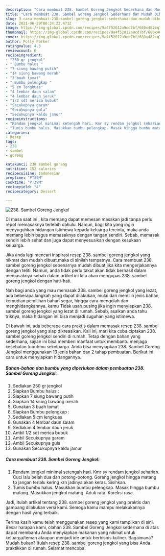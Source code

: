 ```yaml
---
description: "Cara membuat 238. Sambel Goreng Jengkol Sederhana dan Mudah Dibuat"
title: "Cara membuat 238. Sambel Goreng Jengkol Sederhana dan Mudah Dibuat"
slug: 3-cara-membuat-238-sambel-goreng-jengkol-sederhana-dan-mudah-dibuat
date: 2021-06-29T00:34:22.471Z
image: https://img-global.cpcdn.com/recipes/9a4f52012a9cd7bf/680x482cq70/238-sambel-goreng-jengkol-foto-resep-utama.jpg
thumbnail: https://img-global.cpcdn.com/recipes/9a4f52012a9cd7bf/680x482cq70/238-sambel-goreng-jengkol-foto-resep-utama.jpg
cover: https://img-global.cpcdn.com/recipes/9a4f52012a9cd7bf/680x482cq70/238-sambel-goreng-jengkol-foto-resep-utama.jpg
author: Polly Parker
ratingvalue: 4.3
reviewcount: 6
recipeingredient:
- "250 gr jengkol"
- " Bumbu halus "
- "7 siung bawang putih"
- "14 siung bawang merah"
- "3 buah tomat"
- " Bumbu pelengkap "
- "5 cm lengkuas"
- "4 lembar daun salam"
- "4 lembar daun jeruk"
- "1/2 sdt merica bubuk"
- "Secukupnya garam"
- "Secukupnya gula"
- "Secukupnya kaldu jamur"
recipeinstructions:
- "Rendam jengkol minimal setengah hari. Kmr sy rendam jengkol seharian. Cuci lalu belah dua dan potong-potong. Goreng jengkol hingga matang tp jangan terlalu kering krn jadinya akan keras. Sisihkan."
- "Tumis bumbu halus. Masukkan bumbu pelengkap. Masak hingga bumbu matang. Masukkan jengkol matang. Aduk rata. Koreksi rasa."
categories:
- Resep
tags:
- 238
- sambel
- goreng

katakunci: 238 sambel goreng 
nutrition: 152 calories
recipecuisine: Indonesian
preptime: "PT39M"
cooktime: "PT39M"
recipeyield: "4"
recipecategory: Dessert

---
```



![238. Sambel Goreng Jengkol](https://img-global.cpcdn.com/recipes/9a4f52012a9cd7bf/680x482cq70/238-sambel-goreng-jengkol-foto-resep-utama.jpg)

Di masa  saat ini , kita memang dapat memesan masakan jadi tanpa perlu repot memasaknya terlebih dahulu. Namun, bagi kita yang ingin menyuguhkan hidangan istimewa kepada keluarga tercinta, maka anda memang lebih bagus memasaknya dengan tangan sendiri. Sebab, memasak sendiri lebih sehat dan juga dapat menyesuaikan dengan kesukaan keluarga.

Jika anda lagi mencari inspirasi resep 238. sambel goreng jengkol yang nikmat dan mudah dibuat,maka di sinilah tempatnya. Cara membuat 238. sambel goreng jengkol  sebenarnya mudah dibuat jika kita mengerjakannya dengan teliti. Namun, anda tidak perlu takut akan tidak berhasil dalam memasaknya 
sebab dalam artikel ini kita akan mengupas 238. sambel goreng jengkol dengan hati-hati.  



Nah bagi anda yang mau memasak 238. sambel goreng jengkol yang lezat, ada beberapa langkah yang dapat dilakukan, mulai dari memilih jenis bahan, kemudian pemilihan bahan segar, hingga cara mengolah dan menghidangkannya. kamu Tidak usah pusing jika ingin menyiapkan 238. sambel goreng jengkol yang lezat di rumah. Sebab, asalkan anda  tahu triknya, maka hidangan ini bisa menjadi suguhan yang istimewa.

Di bawah ini, ada beberapa cara praktis  dalam memasak resep 238. sambel goreng jengkol yang siap dikreasikan. Kali ini, mari kita coba ciptakan 238. sambel goreng jengkol sendiri di rumah. Tetap dengan bahan yang sederhana, sajian ini bisa memberi manfaat untuk membantu menjaga kesehatan tubuhmu sekeluarga. Anda bisa menyiapkan 238. Sambel Goreng Jengkol menggunakan 13 jenis bahan dan 2 tahap pembuatan. Berikut ini cara untuk menyiapkan hidangannya.

<!--inarticleads1-->

##### Bahan-bahan dan bumbu yang diperlukan dalam pembuatan 238. Sambel Goreng Jengkol:

1. Sediakan 250 gr jengkol
1. Siapkan  Bumbu halus :
1. Siapkan 7 siung bawang putih
1. Siapkan 14 siung bawang merah
1. Gunakan 3 buah tomat
1. Siapkan  Bumbu pelengkap :
1. Sediakan 5 cm lengkuas
1. Gunakan 4 lembar daun salam
1. Sediakan 4 lembar daun jeruk
1. Ambil 1/2 sdt merica bubuk
1. Ambil Secukupnya garam
1. Ambil Secukupnya gula
1. Gunakan Secukupnya kaldu jamur




<!--inarticleads2-->

##### Cara membuat 238. Sambel Goreng Jengkol:

1. Rendam jengkol minimal setengah hari. Kmr sy rendam jengkol seharian. Cuci lalu belah dua dan potong-potong. Goreng jengkol hingga matang tp jangan terlalu kering krn jadinya akan keras. Sisihkan.
1. Tumis bumbu halus. Masukkan bumbu pelengkap. Masak hingga bumbu matang. Masukkan jengkol matang. Aduk rata. Koreksi rasa.




Jadi, itulah artikel tentang  238. sambel goreng jengkol  yang praktis dan gampang dilakukan versi kami. Semoga kamu mampu melakukannya dengan hasil yang terbaik. 

Terima kasih kamu telah menggunakan resep yang kami tampilkan di sini. Besar harapan kami, olahan  238. Sambel Goreng Jengkol sederhana di atas dapat membantu Anda menyiapkan makanan yang nikmat untuk keluarga/teman ataupun menjadi ide untuk berbisnis kuliner. Bagaimana? Mudah bukan? Itulah resep 238. sambel goreng jengkol yang bisa Anda praktikkan di rumah. Selamat mencoba!

